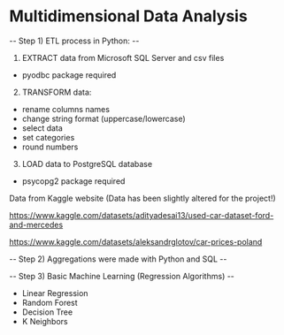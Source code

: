 # Multidimensional Data Analysis

-- Step 1) ETL process in Python: --

1. EXTRACT data from Microsoft SQL Server and csv files
  - pyodbc package required
2. TRANSFORM data:
  - rename columns names
  - change string format (uppercase/lowercase)
  - select data
  - set categories
  - round numbers 
3. LOAD data to PostgreSQL database
  - psycopg2 package required

Data from Kaggle website (Data has been slightly altered for the project!)

https://www.kaggle.com/datasets/adityadesai13/used-car-dataset-ford-and-mercedes 

https://www.kaggle.com/datasets/aleksandrglotov/car-prices-poland 

-- Step 2) Aggregations were made with Python and SQL -- 

-- Step 3) Basic Machine Learning (Regression Algorithms) -- 
  - Linear Regression
  - Random Forest
  - Decision Tree
  - K Neighbors
